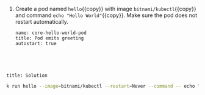 
1. Create a pod named ``hello``{{copy}} with image ``bitnami/kubectl``{{copy}} and command ``echo "Hello World"``{{copy}}. Make sure the pod does not restart automatically.

    ```examiner:execute-test
    name: core-hello-world-pod
    title: Pod emits greeting
    autostart: true
    ```

<div style="margin-top: 5em;"></div>

```section:begin
title: Solution
```

```bash
k run hello --image=bitnami/kubectl --restart=Never --command -- echo "Hello World"
```

```section:end
```
